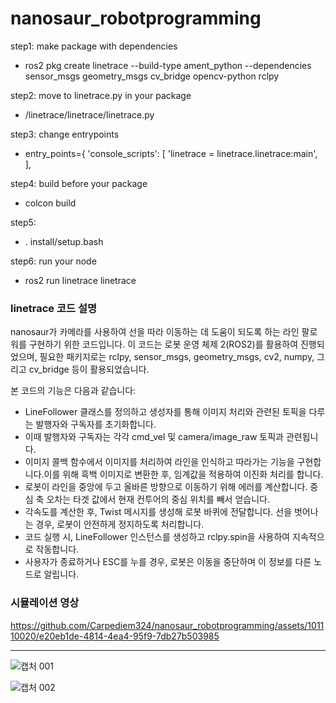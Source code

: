 # nanosaur_robotprogramming

step1: make package with dependencies

- ros2 pkg create linetrace --build-type ament_python --dependencies sensor_msgs geometry_msgs cv_bridge opencv-python rclpy

step2: move to linetrace.py in your package

- /linetrace/linetrace/linetrace.py

step3: change entrypoints

- entry_points={
        'console_scripts': [
							'linetrace = linetrace.linetrace:main',
        ],
        
step4: build before your package

- colcon build 

step5: 

- . install/setup.bash

step6: run your node

- ros2 run linetrace linetrace 

### linetrace 코드 설명
nanosaur가 카메라를 사용하여 선을 따라 이동하는 데 도움이 되도록 하는 라인 팔로워를 구현하기 위한 코드입니다.
이 코드는 로봇 운영 체제 2(ROS2)를 활용하여 진행되었으며, 필요한 패키지로는 rclpy, sensor_msgs, geometry_msgs, cv2, numpy, 그리고 cv_bridge 등이 활용되었습니다. 

본 코드의 기능은 다음과 같습니다:

- LineFollower 클래스를 정의하고 생성자를 통해 이미지 처리와 관련된 토픽을 다루는 발행자와 구독자를 초기화합니다.
- 이때 발행자와 구독자는 각각 cmd_vel 및 camera/image_raw 토픽과 관련됩니다.
- 이미지 콜백 함수에서 이미지를 처리하여 라인을 인식하고 따라가는 기능을 구현합니다.이를 위해 흑백 이미지로 변환한 후, 임계값을 적용하여 이진화 처리를 합니다.
- 로봇이 라인을 중앙에 두고 올바른 방향으로 이동하기 위해 에러를 계산합니다. 중심 축 오차는 타겟 값에서 현재 컨투어의 중심 위치를 빼서 얻습니다.
- 각속도를 계산한 후, Twist 메시지를 생성해 로봇 바퀴에 전달합니다. 선을 벗어나는 경우, 로봇이 안전하게 정지하도록 처리합니다.
- 코드 실행 시, LineFollower 인스턴스를 생성하고 rclpy.spin을 사용하여 지속적으로 작동합니다.
- 사용자가 종료하거나 ESC를 누를 경우, 로봇은 이동을 중단하며 이 정보를 다른 노드로 알립니다.

### 시뮬레이션 영상

https://github.com/Carpediem324/nanosaur_robotprogramming/assets/101110020/e20eb1de-4814-4ea4-95f9-7db27b503985

---

![캡처 001](https://github.com/Carpediem324/nanosaur_robotprogramming/assets/128462226/ce373b57-8461-491b-8773-3e78efc5cbef)

![캡처 002](https://github.com/Carpediem324/nanosaur_robotprogramming/assets/128462226/d3f5284c-8f6c-44bb-95bf-0ac7638a96d5)
